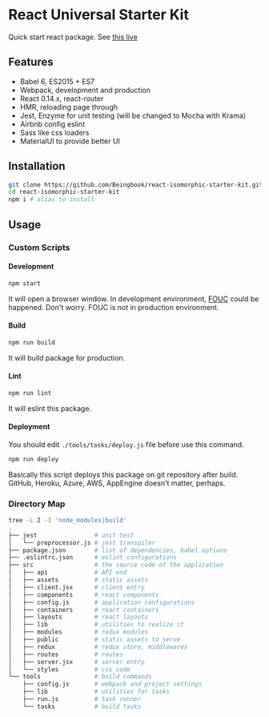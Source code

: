 # React Universal Starter Kit

Quick start react package. See [this live](http://react-isomorphic.herokuapp.com/)

## Features

* Babel 6, ES2015 + ES7
* Webpack, development and production
* React 0.14.x, react-router
* HMR, reloading page through
* Jest, Enzyme for unit testing (will be changed to Mocha with Krama)
* Airbnb config eslint
* Sass like css loaders
* MaterialUI to provide better UI

## Installation

```sh
git clone https://github.com/Beingbook/react-isomorphic-starter-kit.git
cd react-isomorphic-starter-kit
npm i # alias to install
```

## Usage

### Custom Scripts

#### Development

```sh
npm start
```

It will open a browser window.
In development environment, [FOUC](https://en.wikipedia.org/wiki/Flash_of_unstyled_content) could be happened.
Don't worry. FOUC is not in production environment.

#### Build

```sh
npm run build
```

It will build package for production.

#### Lint

```sh
npm run lint
```

It will eslint this package.

#### Deployment

You should edit `./tools/tasks/deploy.js` file before use this command.

```sh
npm run deploy
```

Basically this script deploys this package on git repository after build.
GitHub, Heroku, Azure, AWS, AppEngine doesn't matter, perhaps.

### Directory Map

```sh
tree -L 2 -I 'node_modules|build'
.
├── jest                # unit test
│   └── preprocessor.js # jest transpiler
├── package.json        # list of dependencies, babel options
├── .eslintrc.json      # eslint configurations
├── src                 # the source code of the application
│   ├── api             # API end
│   ├── assets          # static assets
│   ├── client.jsx      # client entry
│   ├── components      # react components
│   ├── config.js       # application configurations
│   ├── containers      # react containers
│   ├── layouts         # react layouts
│   ├── lib             # utilities to realize it
│   ├── modules         # redux modules
│   ├── public          # static assets to serve
│   ├── redux           # redux store, middlewares
│   ├── routes          # routes
│   ├── server.jsx      # server entry
│   └── styles          # css code
└── tools               # build commands
    ├── config.js       # webpack and project settings
    ├── lib             # utilities for tasks
    ├── run.js          # task runner
    └── tasks           # build tasks
```
